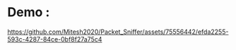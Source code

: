 # Demo :
https://github.com/Mitesh2020/Packet_Sniffer/assets/75556442/efda2255-593c-4287-84ce-0bf8f27a75c4
